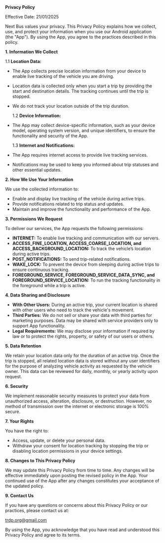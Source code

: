 **Privacy Policy**

Effective Date: 21/01/2025

Next Bus values your privacy. This Privacy Policy explains how we collect, use, and protect your information when you use our Android application (the "App"). By using the App, you agree to the practices described in this policy.

**1. Information We Collect**

1.1 **Location Data:**

- The App collects precise location information from your device to enable live tracking of the vehicle you are driving.
- Location data is collected only when you start a trip by providing the start and destination details. The tracking continues until the trip is stopped.
- We do not track your location outside of the trip duration.

  1.2 **Device Information:**

- The App may collect device-specific information, such as your device model, operating system version, and unique identifiers, to ensure the functionality and security of the App.

  1.3 **Internet and Notifications:**

- The App requires internet access to provide live tracking services.
- Notifications may be used to keep you informed about trip statuses and other essential updates.

**2. How We Use Your Information**

We use the collected information to:

- Enable and display live tracking of the vehicle during active trips.
- Provide notifications related to trip status and updates.
- Maintain and improve the functionality and performance of the App.

**3. Permissions We Request**

To deliver our services, the App requests the following permissions:

- **INTERNET:** To enable live tracking and communication with our servers.
- **ACCESS_FINE_LOCATION, ACCESS_COARSE_LOCATION, and ACCESS_BACKGROUND_LOCATION:** To track the vehicle’s location during active trips.
- **POST_NOTIFICATIONS:** To send trip-related notifications.
- **WAKE_LOCK:** To prevent the device from sleeping during active trips to ensure continuous tracking.
- **FOREGROUND_SERVICE, FOREGROUND_SERVICE_DATA_SYNC, and FOREGROUND_SERVICE_LOCATION:** To run the tracking functionality in the foreground while a trip is active.

**4. Data Sharing and Disclosure**

- **With Other Users:** During an active trip, your current location is shared with other users who need to track the vehicle's movement.
- **Third Parties:** We do not sell or share your data with third parties for marketing purposes. Data may be shared with service providers only to support App functionality.
- **Legal Requirements:** We may disclose your information if required by law or to protect the rights, property, or safety of our users or others.

**5. Data Retention**

We retain your location data only for the duration of an active trip. Once the trip is stopped, all related location data is stored without any user identifiers for the purpose of analyzing vehicle activity as requested by the vehicle owner. This data can be reviewed for daily, monthly, or yearly activity upon request.

**6. Security**

We implement reasonable security measures to protect your data from unauthorized access, alteration, disclosure, or destruction. However, no method of transmission over the internet or electronic storage is 100% secure.

**7. Your Rights**

You have the right to:

- Access, update, or delete your personal data.
- Withdraw your consent for location tracking by stopping the trip or disabling location permissions in your device settings.

**8. Changes to This Privacy Policy**

We may update this Privacy Policy from time to time. Any changes will be effective immediately upon posting the revised policy in the App. Your continued use of the App after any changes constitutes your acceptance of the updated policy.

**9. Contact Us**

If you have any questions or concerns about this Privacy Policy or our practices, please contact us at:

trdp.org@gmail.com

By using the App, you acknowledge that you have read and understood this Privacy Policy and agree to its terms.
